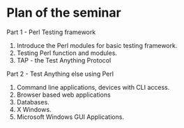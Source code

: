 # Plan of the seminar

Part 1 - Perl Testing framework


1. Introduce the Perl modules for basic testing framework.
1. Testing Perl function and modules.
1. TAP - the Test Anything Protocol


Part 2 - Test Anything else using Perl


1. Command line applications, devices with CLI access.
1. Browser based web applications
1. Databases.
1. X Windows.
1. Microsoft Windows GUI Applications.


